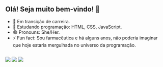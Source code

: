 ## Olá! Seja muito bem-vindo! 👋

- 🔭 Em transição de carreira.
- 🌱 Estudando programação: HTML, CSS, JavaScript.
- 😄 Pronouns: She/Her.
- ⚡ Fun fact: Sou farmacêutica e há alguns anos, não poderia imaginar que hoje estaria mergulhada no universo da programação.

##

<div> 
  <a href="https://www.instagram.com/thaismiranda.a/" target="_blank"><img src="https://img.shields.io/badge/-Instagram-%23E4405F?style=for-the-badge&logo=instagram&logoColor=white" target="_blank"></a>
  <a href = "mailto:thaismirandadealmeida@gmail.com"><img src="https://img.shields.io/badge/-Gmail-%23333?style=for-the-badge&logo=gmail&logoColor=white" target="_blank"></a>
  <a href="https://www.linkedin.com/in/thaismirandadealmeida" target="_blank"><img src="https://img.shields.io/badge/-LinkedIn-%230077B5?style=for-the-badge&logo=linkedin&logoColor=white" target="_blank"></a>   
</div>
